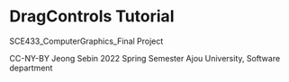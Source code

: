 # DragControls Tutorial

SCE433_ComputerGraphics_Final Project

CC-NY-BY Jeong Sebin
2022 Spring Semester
Ajou University, Software department

